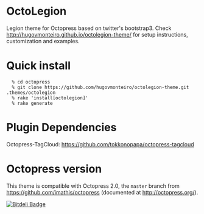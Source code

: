 OctoLegion
==========

Legion theme for Octopress based on twitter's bootstrap3.
Check http://hugovmonteiro.github.io/octolegion-theme/ for 
setup instructions, customization and examples.


Quick install
=============

```
  % cd octopress
  % git clone https://github.com/hugovmonteiro/octolegion-theme.git .themes/octolegion
  % rake 'install[octolegion]'
  % rake generate
```

Plugin Dependencies
===================
Octopress-TagCloud: https://github.com/tokkonopapa/octopress-tagcloud


Octopress version
=================

This theme is compatible with Octopress 2.0,
the `master` branch from https://github.com/imathis/octopress
(documented at http://octopress.org/).




[![Bitdeli Badge](https://d2weczhvl823v0.cloudfront.net/hugovmonteiro/octolegion-theme/trend.png)](https://bitdeli.com/free "Bitdeli Badge")

